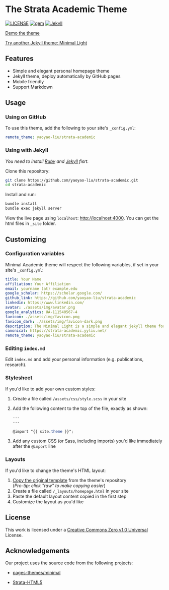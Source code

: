 # The Strata Academic Theme

[![LICENSE](https://img.shields.io/github/license/yaoyao-liu/minimal-academic)](https://github.com/yaoyao-liu/strata-academic/blob/master/LICENSE)
[![gem](https://img.shields.io/gem/v/strata-academic)](https://rubygems.org/gems/strata-academic)
[![Jekyll](https://img.shields.io/badge/jekyll-%3E%3D%203.5-orange.svg)](https://jekyllrb.com/)

[Demo the theme](https://strata-academic.yyliu.net/)

[Try another Jekyll theme: Minimal Light](https://github.com/yaoyao-liu/minimal-light)

## Features

- Simple and elegant personal homepage theme
- Jekyll theme, deploy automatically by GitHub pages
- Mobile friendly
- Support Markdown 

## Usage

### Using on GitHub 

To use this theme, add the following to your site's `_config.yml`:

```yaml
remote_theme: yaoyao-liu/strata-academic
```

### Using with Jekyll

*You need to install [Ruby](https://www.ruby-lang.org/en/) and [Jekyll](https://jekyllrb.com/) fisrt.*

Clone this repository:

```bash
git clone https://github.com/yaoyao-liu/strata-academic.git
cd strata-academic
```
Install and run:

```bash
bundle install
bundle exec jekyll server
```
View the live page using `localhost`:
<http://localhost:4000>. You can get the html files in `_site` folder.

## Customizing

### Configuration variables

Minimal Academic theme will respect the following variables, if set in your site's `_config.yml`:

  ```yaml
title: Your Name
affiliation: Your Affiliation
email: yourname (at) example.edu
google_scholar: https://scholar.google.com/
github_link: https://github.com/yaoyao-liu/strata-academic
linkedin: https://www.linkedin.com/
avatar: ./assets/img/avatar.png
google_analytics: UA-111540567-4
favicon: ./assets/img/favicon.png
favicon_dark: ./assets/img/favicon-dark.png
description: The Minimal Light is a simple and elegant jekyll theme for academic personal homepage.
canonical: https://strata-academic.yyliu.net/
remote_theme: yaoyao-liu/strata-academic
  ```
### Editing `index.md`

Edit `index.md` and add your personal information (e.g. publications, research).

### Stylesheet

If you'd like to add your own custom styles:

1. Create a file called `/assets/css/style.scss` in your site
2. Add the following content to the top of the file, exactly as shown:

    ```scss
    ---
    ---

    @import "{{ site.theme }}";
    ```
3. Add any custom CSS (or Sass, including imports) you'd like immediately after the `@import` line

### Layouts

If you'd like to change the theme's HTML layout:

1. [Copy the original template](https://github.com/yaoyao-liu/strata-academic/blob/master/_layouts/homepage.html) from the theme's repository<br />(*Pro-tip: click "raw" to make copying easier*)
2. Create a file called `/_layouts/homepage.html` in your site
3. Paste the default layout content copied in the first step
4. Customize the layout as you'd like

## License

This work is licensed under a [Creative Commons Zero v1.0 Universal](https://github.com/yaoyao-liu/strata-academic/blob/master/LICENSE) License.

## Acknowledgements

Our project uses the source code from the following projects:

* [pages-themes/minimal](https://github.com/pages-themes/minimal)

* [Strata-HTML5](https://html5up.net/strata)
